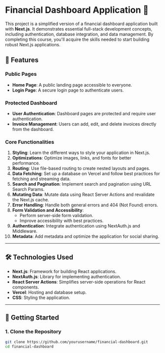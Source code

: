 # Financial Dashboard Application 🚀

This project is a simplified version of a financial dashboard application built with **Next.js**. It demonstrates essential full-stack development concepts, including authentication, database integration, and data management. By completing this course, you'll acquire the skills needed to start building robust Next.js applications.

## 🌟 Features

### Public Pages
- **Home Page**: A public landing page accessible to everyone.
- **Login Page**: A secure login page to authenticate users.

### Protected Dashboard
- **User Authentication**: Dashboard pages are protected and require user authentication.
- **Invoice Management**: Users can add, edit, and delete invoices directly from the dashboard.

### Core Functionalities
1. **Styling**: Learn the different ways to style your application in Next.js.
2. **Optimizations**: Optimize images, links, and fonts for better performance.
3. **Routing**: Use file-based routing to create nested layouts and pages.
4. **Data Fetching**: Set up a database on Vercel and follow best practices for fetching and streaming data.
5. **Search and Pagination**: Implement search and pagination using URL Search Params.
6. **Mutating Data**: Mutate data using React Server Actions and revalidate the Next.js cache.
7. **Error Handling**: Handle both general errors and 404 (Not Found) errors.
8. **Form Validation and Accessibility**:
   - Perform server-side form validation.
   - Improve accessibility with best practices.
9. **Authentication**: Integrate authentication using NextAuth.js and Middleware.
10. **Metadata**: Add metadata and optimize the application for social sharing.

---

## 🛠️ Technologies Used

- **Next.js**: Framework for building React applications.
- **NextAuth.js**: Library for implementing authentication.
- **React Server Actions**: Simplifies server-side operations for React components.
- **Vercel**: Hosting and database setup.
- **CSS**: Styling the application.


---

## 🚀 Getting Started

### 1. Clone the Repository
```bash
git clone https://github.com/yourusername/financial-dashboard.git
cd financial-dashboard
